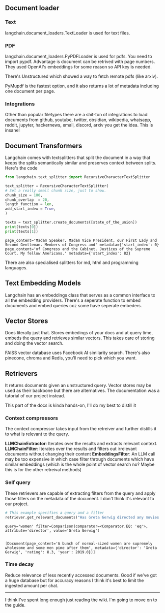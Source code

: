 
## Document loader

### Text
langchain.document_loaders.TextLoader is used for text files.

### PDF
langchain.document_loaders.PyPDFLoader is used for pdfs. You need to import pypdf. Advantage is document can be retrived with page numbers. They used OpenAI's embeddings for some reason so API key is needed.

There's Unstructured which showed a way to fetch remote pdfs (like arxiv).

PyMupdf is the fastest option, and it also returns a lot of metadata including one document per page.

### Integrations
Other than popular filetypes there are a shit-ton of integrations to load documents from github, youtube, twitter, obsidian, wikipedia, whatsapp, reddit, jupyter, hackernews, email,  discord, arxiv you get the idea. This is insane!

## Document Transformers

Langchain comes with textsplitters that split the document in a way that keeps the splits semantically similar and preserves context between splits. Here's the code
```python
from langchain.text_splitter import RecursiveCharacterTextSplitter

text_splitter = RecursiveCharacterTextSplitter(    
# Set a really small chunk size, just to show.
chunk_size = 100,
chunk_overlap  = 20,
length_function = len,
add_start_index = True,
)

texts = text_splitter.create_documents([state_of_the_union])
print(texts[0])
print(texts[1])
```

```
page_content='Madam Speaker, Madam Vice President, our First Lady and Second Gentleman. Members of Congress and' metadata={'start_index': 0}
page_content='of Congress and the Cabinet. Justices of the Supreme Court. My fellow Americans.' metadata={'start_index': 82}
```

There are also specialised splitters for md, html and programming languages.

## Text Embedding Models

Langchain has an embeddings class that serves as a common interface to all the embedding providers. There's a seperate function to embed documents and embed queries coz some have seperate embeders.

## Vector Stores

Does literally just that. Stores embedings of your docs and at query time, embeds the query and retrieves similar vectors. This takes care of storing and doing the vector search. 

FAISS vector database uses Facebook AI similarity search. There's also pinecone, chroma and Redis, you'll need to pick which you want. 

## Retrievers

It returns documents given an unstructured query. Vector stores may be used as their backbone but there are alternatives. The documentation was a tutorial of our project instead.

This part of the docs is kinda hands-on, I'll do my best to distill it

### Context compressors

The context compressor takes input from the retreiver and further distills it to what is relevant to the query. 

**LLMChainExtractor**: Iterates over the results and extracts relevant context.
**LLMChainFilter**: Iterates over the results and filters out irrelevant documents without changing their content
**EmbeddingsFilter**: An LLM call may be too expensive in which case filter through documents which have similar embeddings (which is the whole point of vector search no? Maybe this is for the other retreival methods)

### Self query

These retrievers are capable of extracting filters from the query and apply those filters on the metadata of the document. I don't think it's relevant to our project.

```python
# This example specifies a query and a filter
retriever.get_relevant_documents("Has Greta Gerwig directed any movies about women")
```
```
query='women' filter=Comparison(comparator=<Comparator.EQ: 'eq'>, attribute='director', value='Greta Gerwig')


[Document(page_content='A bunch of normal-sized women are supremely wholesome and some men pine after them', metadata={'director': 'Greta Gerwig', 'rating': 8.3, 'year': 2019.0})]
```

### Time decay

Reduce relevance of less recently accessed documents. Good if we've got a huge database but for accuracy reasons I think it's best to limit the ingested amount per chat.

---
I think I've spent long enough just reading the wiki. I'm going to move on to the guide.
